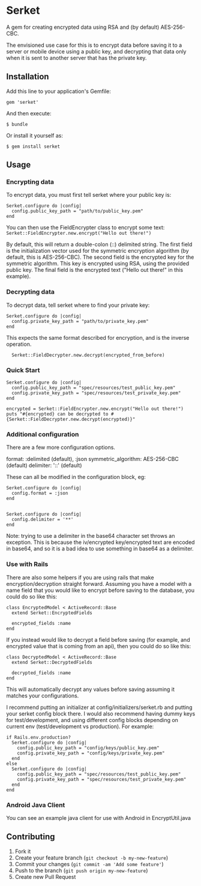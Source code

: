 # Serket

A gem for creating encrypted data using RSA and (by default) AES-256-CBC.

The envisioned use case for this is to encrypt data before saving it to a server or mobile device using a public key, and decrypting that data only when it is sent to another server that has the private key.

## Installation

Add this line to your application's Gemfile:

    gem 'serket'

And then execute:

    $ bundle

Or install it yourself as:

    $ gem install serket

## Usage

### Encrypting data

To encrypt data, you must first tell serket where your public key is:

```
Serket.configure do |config|
  config.public_key_path = "path/to/public_key.pem"
end
```

You can then use the FieldEncrypter class to encrypt some text:
``
  Serket::FieldEncrypter.new.encrypt("Hello out there!")
``

By default, this will return a double-colon (::) delimited string.  The first field is the initialization vector used for the symmetric encryption algorithm (by default, this is AES-256-CBC).  The second field is the encrypted key for the symmetric algorithm.  This key is encrypted using RSA, using the provided public key.  The final field is the encrypted text ("Hello out there!" in this example).


### Decrypting data

To decrypt data, tell serket where to find your private key:
```
Serket.configure do |config|
  config.private_key_path = "path/to/private_key.pem"
end
```

This expects the same format described for encryption, and is the inverse operation.

```
  Serket::FieldDecrypter.new.decrypt(encrypted_from_before)
```

### Quick Start

```
Serket.configure do |config|
  config.public_key_path = "spec/resources/test_public_key.pem"
  config.private_key_path = "spec/resources/test_private_key.pem"
end

encrypted = Serket::FieldEncrypter.new.encrypt("Hello out there!")
puts "#{encrypted} can be decrypted to #{Serket::FieldDecrypter.new.decrypt(encrypted)}"
```

### Additional configuration

There are a few more configuration options.

format: :delimited (default), :json
symmetric_algorithm: AES-256-CBC (default)
delimiter: '::' (default)

These can all be modified in the configuration block, eg:

```
Serket.configure do |config|
  config.format = :json
end


Serket.configure do |config|
  config.delimiter = '**'
end
```

Note: trying to use a delimiter in the base64 character set throws an exception.  This is because the iv/encrypted key/encrypted text are encoded in base64, and so it is a bad idea to use something in base64 as a delimiter.

### Use with Rails

There are also some helpers if you are using rails that make encryption/decryption straight forward.  Assuming you have a model with a name field that you would like to encrypt before saving to the database, you could do so like this:

```
class EncryptedModel < ActiveRecord::Base
  extend Serket::EncryptedFields

  encrypted_fields :name
end
```

If you instead would like to decrypt a field before saving (for example, and encrypted value that is coming from an api), then you could do so like this:

```
class DecryptedModel < ActiveRecord::Base
  extend Serket::DecryptedFields

  decrypted_fields :name
end
```

This will automatically decrypt any values before saving assuming it matches your configurations.

I recommend putting an initializer at config/initializers/serket.rb and putting your serket config block there.  I would also recommend having dummy keys for test/development, and using different config blocks depending on current env (test/development vs production). 
For example:
```
if Rails.env.production?
  Serket.configure do |config|
    config.public_key_path = "config/keys/public_key.pem"
    config.private_key_path = "config/keys/private_key.pem"
  end
else
  Serket.configure do |config|
    config.public_key_path = "spec/resources/test_public_key.pem"
    config.private_key_path = "spec/resources/test_private_key.pem"
  end
end
```

### Android Java Client

You can see an example java client for use with Android in EncryptUtil.java

## Contributing

1. Fork it
2. Create your feature branch (`git checkout -b my-new-feature`)
3. Commit your changes (`git commit -am 'Add some feature'`)
4. Push to the branch (`git push origin my-new-feature`)
5. Create new Pull Request
